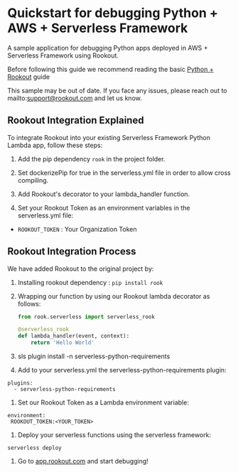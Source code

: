 # Quickstart for debugging Python + AWS + Serverless Framework

A sample application for debugging Python apps deployed in AWS + Serverless Framework using Rookout.

Before following this guide we recommend reading the basic [Python + Rookout] guide

This sample may be out of date. If you face any issues, please reach out to mailto:support@rookout.com and let us know.

## Rookout Integration Explained

To integrate Rookout into your existing Serverless Framework Python Lambda app, follow these steps:

1. Add the pip dependency `rook` in the project folder.

1. Set dockerizePip for true in the serverless.yml file in order to allow cross compiling.

1. Add Rookout's decorator to your lambda_handler function.

1. Set your Rookout Token as an environment variables in the serverless.yml file:

- `ROOKOUT_TOKEN` : Your Organization Token

## Rookout Integration Process

We have added Rookout to the original project by:
1. Installing rookout dependency : `pip install rook` 

1. Wrapping our function by using our Rookout lambda decorator as follows:
    ```python
    from rook.serverless import serverless_rook

    @serverless_rook
    def lambda_handler(event, context):
        return 'Hello World'
    ```

1. sls plugin install -n serverless-python-requirements

1. Add to your serverless.yml the serverless-python-requirements plugin:

```
plugins:
  - serverless-python-requirements
```

1. Set our Rookout Token as a Lambda environment variable:

```
environment:
 ROOKOUT_TOKEN:<YOUR_TOKEN>
```

1. Deploy your serverless functions using the serverless framework:

```
serverless deploy 
```

1. Go to [app.rookout.com](https://app.rookout.com) and start debugging!

[Python + Rookout]: https://docs.rookout.com/docs/rooks-setup.html

